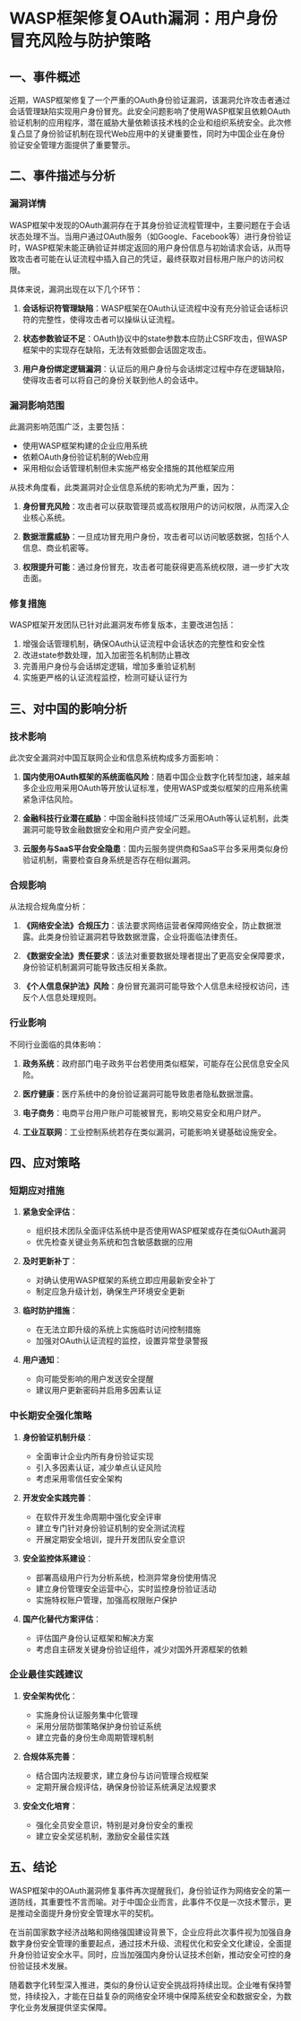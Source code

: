  # WASP框架修复OAuth漏洞：用户身份冒充风险与防护策略

## 一、事件概述

近期，WASP框架修复了一个严重的OAuth身份验证漏洞，该漏洞允许攻击者通过会话管理缺陷实现用户身份冒充。此安全问题影响了使用WASP框架且依赖OAuth验证机制的应用程序，潜在威胁大量依赖该技术栈的企业和组织系统安全。此次修复凸显了身份验证机制在现代Web应用中的关键重要性，同时为中国企业在身份验证安全管理方面提供了重要警示。

## 二、事件描述与分析

### 漏洞详情

WASP框架中发现的OAuth漏洞存在于其身份验证流程管理中，主要问题在于会话状态处理不当。当用户通过OAuth服务（如Google、Facebook等）进行身份验证时，WASP框架未能正确验证并绑定返回的用户身份信息与初始请求会话，从而导致攻击者可能在认证流程中插入自己的凭证，最终获取对目标用户账户的访问权限。

具体来说，漏洞出现在以下几个环节：

1. **会话标识符管理缺陷**：WASP框架在OAuth认证流程中没有充分验证会话标识符的完整性，使得攻击者可以操纵认证流程。

2. **状态参数验证不足**：OAuth协议中的state参数本应防止CSRF攻击，但WASP框架中的实现存在缺陷，无法有效抵御会话固定攻击。

3. **用户身份绑定逻辑漏洞**：认证后的用户身份与会话绑定过程中存在逻辑缺陷，使得攻击者可以将自己的身份关联到他人的会话中。

### 漏洞影响范围

此漏洞影响范围广泛，主要包括：

- 使用WASP框架构建的企业应用系统
- 依赖OAuth身份验证机制的Web应用
- 采用相似会话管理机制但未实施严格安全措施的其他框架应用

从技术角度看，此类漏洞对企业信息系统的影响尤为严重，因为：

1. **身份冒充风险**：攻击者可以获取管理员或高权限用户的访问权限，从而深入企业核心系统。

2. **数据泄露威胁**：一旦成功冒充用户身份，攻击者可以访问敏感数据，包括个人信息、商业机密等。

3. **权限提升可能**：通过身份冒充，攻击者可能获得更高系统权限，进一步扩大攻击面。

### 修复措施

WASP框架开发团队已针对此漏洞发布修复版本，主要改进包括：

1. 增强会话管理机制，确保OAuth认证流程中会话状态的完整性和安全性
2. 改进state参数处理，加入加密签名机制防止篡改
3. 完善用户身份与会话绑定逻辑，增加多重验证机制
4. 实施更严格的认证流程监控，检测可疑认证行为

## 三、对中国的影响分析

### 技术影响

此次安全漏洞对中国互联网企业和信息系统构成多方面影响：

1. **国内使用OAuth框架的系统面临风险**：随着中国企业数字化转型加速，越来越多企业应用采用OAuth等开放认证标准，使用WASP或类似框架的应用系统需紧急评估风险。

2. **金融科技行业潜在威胁**：中国金融科技领域广泛采用OAuth等认证机制，此类漏洞可能导致金融数据安全和用户资产安全问题。

3. **云服务与SaaS平台安全隐患**：国内云服务提供商和SaaS平台多采用类似身份验证机制，需要检查自身系统是否存在相似漏洞。

### 合规影响

从法规合规角度分析：

1. **《网络安全法》合规压力**：该法要求网络运营者保障网络安全，防止数据泄露。此类身份验证漏洞若导致数据泄露，企业将面临法律责任。

2. **《数据安全法》责任要求**：该法对重要数据处理者提出了更高安全保障要求，身份验证机制漏洞可能导致违反相关条款。

3. **《个人信息保护法》风险**：身份冒充漏洞可能导致个人信息未经授权访问，违反个人信息处理规则。

### 行业影响

不同行业面临的具体影响：

1. **政务系统**：政府部门电子政务平台若使用类似框架，可能存在公民信息安全风险。

2. **医疗健康**：医疗系统中的身份验证漏洞可能导致患者隐私数据泄露。

3. **电子商务**：电商平台用户账户可能被冒充，影响交易安全和用户财产。

4. **工业互联网**：工业控制系统若存在类似漏洞，可能影响关键基础设施安全。

## 四、应对策略

### 短期应对措施

1. **紧急安全评估**：
   - 组织技术团队全面评估系统中是否使用WASP框架或存在类似OAuth漏洞
   - 优先检查关键业务系统和包含敏感数据的应用

2. **及时更新补丁**：
   - 对确认使用WASP框架的系统立即应用最新安全补丁
   - 制定应急升级计划，确保生产环境安全更新

3. **临时防护措施**：
   - 在无法立即升级的系统上实施临时访问控制措施
   - 加强对OAuth认证流程的监控，设置异常登录警报

4. **用户通知**：
   - 向可能受影响的用户发送安全提醒
   - 建议用户更新密码并启用多因素认证

### 中长期安全强化策略

1. **身份验证机制升级**：
   - 全面审计企业内所有身份验证实现
   - 引入多因素认证，减少单点认证风险
   - 考虑采用零信任安全架构

2. **开发安全实践完善**：
   - 在软件开发生命周期中强化安全评审
   - 建立专门针对身份验证机制的安全测试流程
   - 开展定期安全培训，提升开发团队安全意识

3. **安全监控体系建设**：
   - 部署高级用户行为分析系统，检测异常身份使用情况
   - 建立身份管理安全运营中心，实时监控身份验证活动
   - 实施特权账户管理，加强高权限账户保护

4. **国产化替代方案评估**：
   - 评估国产身份认证框架和解决方案
   - 考虑自主研发关键身份验证组件，减少对国外开源框架的依赖

### 企业最佳实践建议

1. **安全架构优化**：
   - 实施身份认证服务集中化管理
   - 采用分层防御策略保护身份验证系统
   - 建立完备的身份生命周期管理机制

2. **合规体系完善**：
   - 结合国内法规要求，建立身份与访问管理合规框架
   - 定期开展合规评估，确保身份验证系统满足法规要求

3. **安全文化培育**：
   - 强化全员安全意识，特别是对身份安全的重视
   - 建立安全奖惩机制，激励安全最佳实践

## 五、结论

WASP框架中的OAuth漏洞修复事件再次提醒我们，身份验证作为网络安全的第一道防线，其重要性不言而喻。对于中国企业而言，此事件不仅是一次技术警示，更是推动全面提升身份安全管理水平的契机。

在当前国家数字经济战略和网络强国建设背景下，企业应将此次事件视为加强自身数字身份安全管理的重要起点，通过技术升级、流程优化和安全文化建设，全面提升身份验证安全水平。同时，应当加强国内身份认证技术创新，推动安全可控的身份验证技术发展。

随着数字化转型深入推进，类似的身份认证安全挑战将持续出现。企业唯有保持警觉，持续投入，才能在日益复杂的网络安全环境中保障系统安全和数据安全，为数字化业务发展提供坚实保障。